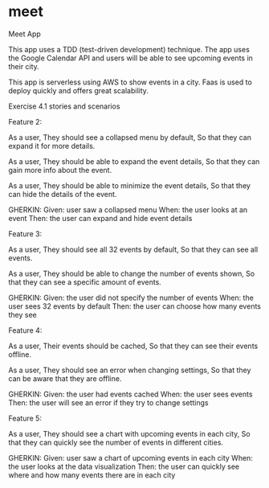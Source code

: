 # meet

Meet App

This app uses a TDD (test-driven development) technique. The app uses the Google Calendar API and users will be able to see upcoming events in their city.

This app is serverless using AWS to show events in a city. Faas is used to deploy quickly and offers great scalability.

Exercise 4.1 stories and scenarios

Feature 2:

As a user,
They should see a collapsed menu by default,
So that they can expand it for more details.

As a user,
They should be able to expand the event details,
So that they can gain more info about the event.

As a user,
They should be able to minimize the event details,
So that they can hide the details of the event.

GHERKIN: 
Given: user saw a collapsed menu
When: the user looks at an event
Then: the user can expand and hide event details

Feature 3:

As a user,
They should see all 32 events by default,
So that they can see all events.

As a user,
They should be able to change the number of events shown,
So that they can see a specific amount of events.

GHERKIN: 
Given: the user did not specify the number of events
When: the user sees 32 events by default
Then: the user can choose how many events they see

Feature 4:

As a user, 
Their events should be cached,
So that they can see their events offline.

As a user,
They should see an error when changing settings,
So that they can be aware that they are offline.

GHERKIN: 
Given: the user had events cached
When: the user sees events
Then: the user will see an error if they try to change settings

Feature 5:

As a user,
They should see a chart with upcoming events in each city,
So that they can quickly see the number of events in different cities.

GHERKIN: 
Given: user saw a chart of upcoming events in each city
When: the user looks at the data visualization
Then: the user can quickly see where and how many events there are in each city
